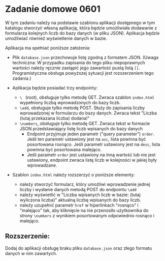 # Zadanie domowe 0601

W tym zadaniu należy na podstawie szablonu aplikacji dostępnego w tym katalogu stworzyć własną aplikację, która będzie umożliwiała dodawanie z formularza kolejnych liczb do bazy danych (w pliku JSON). Aplikacja będzie umożliwiać również wyświetlenie danych w bazie.

Aplikacja ma spełniać poniższe założenia:
- Plik `database.json` przechowuje listę zgodną z formatem JSON. (Uwaga techniczna: W przypadku zapisania do tego pliku niepoprawnych wartości należy ręcznie zastąpić jego zawartość pustą listą `[]`. Programistyczna obsługa powyższej sytuacji jest rozszerzeniem tego zadania.)

- Aplikacja będzie posiadać trzy endpointy:
    - `\ ` (root), obsługuje tylko metodę GET. Zwraca szablon `index.html` wypełniony liczbą wprowadzonych do bazy liczb.
    - `\add`, obsługuje tylko metodę POST. Służy do zapisania liczby wprowadzonej w formularzu do bazy danych. Zwraca tekst "Liczba (tutaj przekazana liczba) dodana!"
    - `\numbers`, obsługuje tylko metodę GET. Zwraca tekst w formacie JSON przedstawiający listę liczb wpisanych do bazy danych
        - Endpoint przyjmuje jeden parametr ("query parameter") `order`. Jeśli ten parametr ustawiony jest na `asc`, lista powinna być posortowana rosnąco. Jeśli parametr ustawiony jest na `desc`, lista powinna być posortowana malejąco.
        - Jeśli parametr `order` jest ustawiony na inną wartość lub nie jest ustawiony, endpoint zwraca listę liczb w kolejności w jakiej były wprowadzane.

- Szablon `index.html` należy rozszerzyć o poniższe elementy:
    - należy stworzyć formularz, który umożliwi wprowadzenie jednej liczby i wysłanie danych metodą POST do endpointu `\add`
    - należy wyświetlić w "Liczba wpisanych liczb w bazie: (tutaj wyliczona liczba)" aktualną liczbę wpisanych do bazy liczb.
    - należy uzupełnić parametr `href` w hiperlinkach "rosnąco" i "malejąco" tak, aby kliknięcie na nie przenosiło użytkownika do strony `\numbers` z wynikiem posortowanym odpowiednio rosnąco i malejąco. 

## Rozszerzenie:
Dodaj do aplikacji obsługę braku pliku `database.json` oraz złego formatu danych w nim zawartych.
